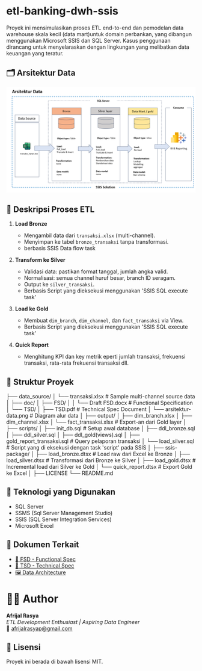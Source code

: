 # etl-banking-dwh-ssis
Proyek ini mensimulasikan proses ETL end-to-end dan pemodelan data warehouse skala kecil (data mart)untuk domain perbankan, yang dibangun menggunakan Microsoft SSIS dan SQL Server. Kasus penggunaan dirancang untuk menyelaraskan dengan lingkungan yang melibatkan data keuangan yang teratur.

## 🗂️ Arsitektur Data
![Data Architecture](doc/TSD/arsitektur-data.png)


## 🧾 Deskripsi Proses ETL

1. **Load Bronze**
   - Mengambil data dari `transaksi.xlsx` (multi-channel).
   - Menyimpan ke tabel `bronze_transaksi` tanpa transformasi.
   - berbasis SSIS Data flow task

2. **Transform ke Silver**
   - Validasi data: pastikan format tanggal, jumlah angka valid.
   - Normalisasi: semua channel huruf besar, branch ID seragam.
   - Output ke `silver_transaksi`.
   - Berbasis Script yang dieksekusi menggunakan 'SSIS SQL execute task'

3. **Load ke Gold**
   - Membuat `dim_branch`, `dim_channel`, dan `fact_transaksi` via View.
   - Berbasis Script yang dieksekusi menggunakan 'SSIS SQL execute task'
     
4. **Quick Report**
   - Menghitung KPI dan key metrik eperti jumlah transaksi, frekuensi transaksi,
     rata-rata frekuensi transaksi dll.

## 📁 Struktur Proyek
  
  ├── data_source/
  │ └── transaksi.xlsx # Sample multi-channel source data
  │
  ├── doc/
  │ ├── FSD/
  │ │ └── Draft FSD.docx # Functional Specification
  │ └── TSD/
  │ ├── TSD.pdf # Technical Spec Document
  │ └── arsitektur-data.png # Diagram alur data
  │
  ├── output/
  │ ├── dim_branch.xlsx
  │ ├── dim_channel.xlsx
  │ └── fact_transaksi.xlsx # Export-an dari Gold layer
  │
  ├── scripts/
  │ ├── init_db.sql # Setup awal database
  │ ├── ddl_bronze.sql
  │ ├── ddl_silver.sql
  │ ├── ddl_gold(views).sql
  │ ├── gold_report_transaksi.sql # Query pelaporan transaksi
  │ └── load_silver.sql # Script yang di eksekusi dengan task 'script' pada SSIS
  │
  ├── ssis-package/
  │ ├── load_bronze.dtsx # Load raw dari Excel ke Bronze
  │ ├── load_silver.dtsx # Transformasi dari Bronze ke Silver
  │ ├── load_gold.dtsx # Incremental load dari Silver ke Gold
  │ └── quick_report.dtsx # Export Gold ke Excel
  │
  ├── LICENSE
  └── README.md


## 💾 Teknologi yang Digunakan

- SQL Server 
- SSMS (Sql Server Management Studio)
- SSIS (SQL Server Integration Services)
- Microsoft Excel
  
## 📎 Dokumen Terkait

- [📄 FSD - Functional Spec](doc/FSD/Draft%20FSD.docx)
- [📄 TSD - Technical Spec](doc/TSD/TSD.pdf)
- [🖼️ Data Architecture](doc/TSD/arsitektur-data.png)

# 👨‍💻 Author

**Afrijal Rasya**  
_ETL Development Enthusiast | Aspiring Data Engineer_  
📧 afrijalrasyap@gmail.com

  
## 📜 Lisensi

Proyek ini berada di bawah lisensi MIT.
